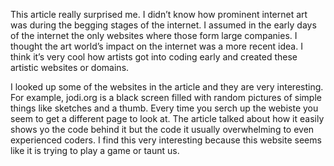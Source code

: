 This article really surprised me. I didn’t know how prominent internet art was during the begging stages of the internet. I assumed in the early days of the internet the only websites where those form large companies. I thought the art world’s impact on the internet was a more recent idea. I think it’s very cool how artists got into coding early and created these artistic websites or domains. 

I looked up some of the websites in the article and they are very interesting. For example,  jodi.org is a black screen filled with random pictures of simple things like sketches and a thumb. Every time you serch up the webiste you seem to get a different page to look at. The article talked about how it easily shows yo the code behind it but the code it usually overwhelming to even experienced coders. I find this very interesting because this website seems like it is trying to play a game or taunt us.  
